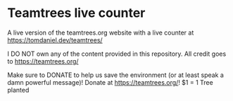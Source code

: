 # Teamtrees live counter
A live version of the teamtrees.org website with a live counter at https://tomdaniel.dev/teamtrees/

I DO NOT own any of the content provided in this repository. All credit goes to https://teamtrees.org/

Make sure to DONATE to help us save the environment (or at least speak a damn powerful message)! Donate at https://teamtrees.org/! $1 = 1 Tree planted
